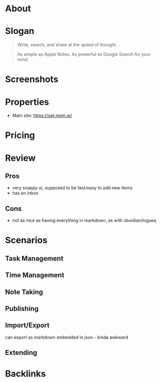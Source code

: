 <!-- use alt+/ to comment/uncomment lines below -->

# About

<!-- brief description -->

# Slogan

> Write, search, and share at the speed of thought.

> As simple as Apple Notes. As powerful as Google Search for your mind.

# Screenshots

<!-- upload somewhere and reference here -->

<!-- ![](https://foo.com/screenshot.png) -->

# Properties

- Main site: https://get.mem.ai/
<!-- - Twitter: (twitter account) -->

# Pricing

<!-- (pricing plans, eg) -->

<!-- - Basic: Free -->
<!-- - Paid: $5/mo -->

# Review

<!-- optional review and pros/cons -->

## Pros

- very snappy ui, supposed to be fast/easy to add new items
- has an inbox

## Cons

- not as nice as having everything in markdown, as with obsidian/logseq

# Scenarios

## Task Management

<!-- how to manage tasks -->

## Time Management

<!-- how to manage time -->

## Note Taking

<!-- how to take notes -->

## Publishing

<!-- how to publish info -->

## Import/Export

<!-- how to import/export -->

can export as markdown embedded in json - kinda awkward

## Extending

<!-- how to extend, make plugins, etc -->

# Backlinks

<!-- list of links to short youtube tutorials, blog posts, etc -->
<!-- also quotes and testimonials, eg twitter mini reviews -->
